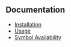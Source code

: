 
## Documentation

- [Installation](Installation#installation)
- [Usage](Usage#usage)
- [Symbol Availability](SymbolAvailability.md#symbol-availability)
